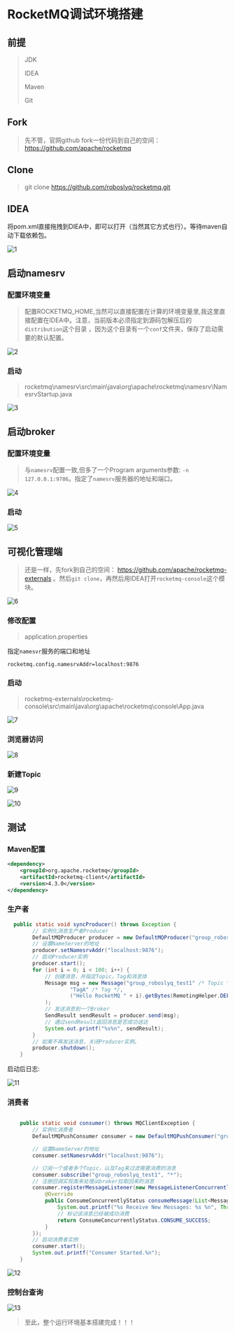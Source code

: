 # RocketMQ调试环境搭建

## 前提

> JDK
>
> IDEA
>
> Maven
>
> Git

## Fork

> 先不管，官网github fork一份代码到自己的空间： https://github.com/apache/rocketmq 

## Clone

> git clone https://github.com/roboslyq/rocketmq.git

## IDEA

将pom.xml直接拖拽到DIEA中，即可以打开（当然其它方式也行）。等待maven自动下载依赖包。

![1](./images/01/1.jpg)

## 启动namesrv

### 配置环境变量

> 配置ROCKETMQ_HOME,当然可以直接配置在计算的环境变量里,我这里直接配置在IDEA中。注意，当前版本必须指定到源码包解压后的`distribution`这个目录 ，因为这个目录有一个`conf`文件夹，保存了启动需要的默认配置。

![2](./images/01/2.jpg)

### 启动

> rocketmq\namesrv\src\main\java\org\apache\rocketmq\namesrv\NamesrvStartup.java

![3](./images/01/3.jpg)

## 启动broker

### 配置环境变量

> 与`namesrv`配置一致,但多了一个Program arguments参数: `-n 127.0.0.1:9786`。指定了`namesrv`服务器的地址和端口。

![4](./images/01/4.jpg)

### 启动

![5](./images/01/5.jpg)



## 可视化管理端

> 还是一样，先fork到自己的空间： https://github.com/apache/rocketmq-externals 。然后`git clone`，再然后用IDEA打开`rocketmq-console`这个模块。

![6](./images/01/6.jpg)

### 修改配置

> application.properties

指定`namesvr`服务的端口和地址

```properties
rocketmq.config.namesrvAddr=localhost:9876
```

### 启动

> rocketmq-externals\rocketmq-console\src\main\java\org\apache\rocketmq\console\App.java

![7](./images/01/7.jpg)

### 浏览器访问

![8](./images/01/8.jpg)

### 新建Topic

![9](./images/01/9.jpg)

![10](./images/01/10.jpg)

## 测试

### Maven配置

```xml
<dependency>
    <groupId>org.apache.rocketmq</groupId>
    <artifactId>rocketmq-client</artifactId>
    <version>4.3.0</version>
</dependency>
```



### 生产者

```java
  public static void syncProducer() throws Exception {
        // 实例化消息生产者Producer
        DefaultMQProducer producer = new DefaultMQProducer("group_roboslyq_test1");
        // 设置NameServer的地址
        producer.setNamesrvAddr("localhost:9876");
        // 启动Producer实例
        producer.start();
        for (int i = 0; i < 100; i++) {
            // 创建消息，并指定Topic，Tag和消息体
            Message msg = new Message("group_roboslyq_test1" /* Topic */,
                    "TagA" /* Tag */,
                    ("Hello RocketMQ " + i).getBytes(RemotingHelper.DEFAULT_CHARSET) /* Message body */
            );
            // 发送消息到一个Broker
            SendResult sendResult = producer.send(msg);
            // 通过sendResult返回消息是否成功送达
            System.out.printf("%s%n", sendResult);
        }
        // 如果不再发送消息，关闭Producer实例。
        producer.shutdown();
    }
```

启动后日志:

![11](./images/01/11.jpg)

### 消费者

```java

    public static void consumer() throws MQClientException {
        // 实例化消费者
        DefaultMQPushConsumer consumer = new DefaultMQPushConsumer("group_roboslyq_test1");

        // 设置NameServer的地址
        consumer.setNamesrvAddr("localhost:9876");

        // 订阅一个或者多个Topic，以及Tag来过滤需要消费的消息
        consumer.subscribe("group_roboslyq_test1", "*");
        // 注册回调实现类来处理从broker拉取回来的消息
        consumer.registerMessageListener(new MessageListenerConcurrently() {
            @Override
            public ConsumeConcurrentlyStatus consumeMessage(List<MessageExt> msgs, ConsumeConcurrentlyContext context) {
                System.out.printf("%s Receive New Messages: %s %n", Thread.currentThread().getName(), msgs);
                // 标记该消息已经被成功消费
                return ConsumeConcurrentlyStatus.CONSUME_SUCCESS;
            }
        });
        // 启动消费者实例
        consumer.start();
        System.out.printf("Consumer Started.%n");
    }
```

![12](./images/01/12.jpg)

### 控制台查询

![13](./images/01/13.jpg)





> 至此，整个运行环境基本搭建完成！！！

